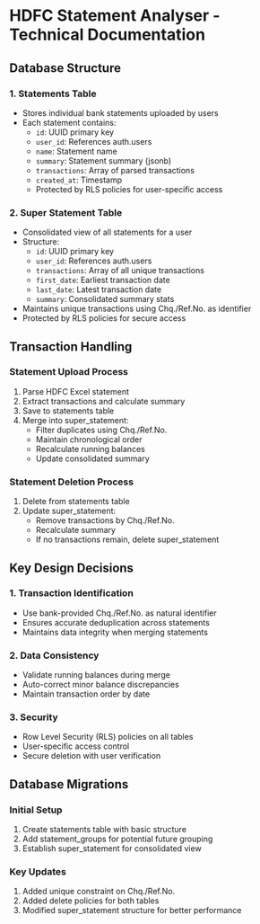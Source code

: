 # HDFC Statement Analyser - Technical Documentation

## Database Structure

### 1. Statements Table

- Stores individual bank statements uploaded by users
- Each statement contains:
  - `id`: UUID primary key
  - `user_id`: References auth.users
  - `name`: Statement name
  - `summary`: Statement summary (jsonb)
  - `transactions`: Array of parsed transactions
  - `created_at`: Timestamp
  - Protected by RLS policies for user-specific access

### 2. Super Statement Table

- Consolidated view of all statements for a user
- Structure:
  - `id`: UUID primary key
  - `user_id`: References auth.users
  - `transactions`: Array of all unique transactions
  - `first_date`: Earliest transaction date
  - `last_date`: Latest transaction date
  - `summary`: Consolidated summary stats
- Maintains unique transactions using Chq./Ref.No. as identifier
- Protected by RLS policies for secure access

## Transaction Handling

### Statement Upload Process

1. Parse HDFC Excel statement
2. Extract transactions and calculate summary
3. Save to statements table
4. Merge into super_statement:
   - Filter duplicates using Chq./Ref.No.
   - Maintain chronological order
   - Recalculate running balances
   - Update consolidated summary

### Statement Deletion Process

1. Delete from statements table
2. Update super_statement:
   - Remove transactions by Chq./Ref.No.
   - Recalculate summary
   - If no transactions remain, delete super_statement

## Key Design Decisions

### 1. Transaction Identification

- Use bank-provided Chq./Ref.No. as natural identifier
- Ensures accurate deduplication across statements
- Maintains data integrity when merging statements

### 2. Data Consistency

- Validate running balances during merge
- Auto-correct minor balance discrepancies
- Maintain transaction order by date

### 3. Security

- Row Level Security (RLS) policies on all tables
- User-specific access control
- Secure deletion with user verification

## Database Migrations

### Initial Setup

1. Create statements table with basic structure
2. Add statement_groups for potential future grouping
3. Establish super_statement for consolidated view

### Key Updates

1. Added unique constraint on Chq./Ref.No.
2. Added delete policies for both tables
3. Modified super_statement structure for better performance

